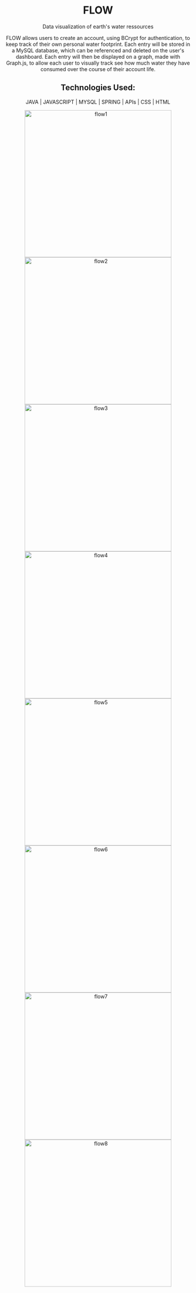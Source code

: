 <h1 align="center"> FLOW </h1>
<p align="center">Data visualization of earth's water ressources<p>
<p align="center">FLOW allows users to create an account, using BCrypt for authentication, to keep track of their own personal water footprint. Each entry will be stored in a MySQL database, which can be referenced and deleted on the user's dashboard. Each entry will then be displayed on a graph, made with Graph.js, to allow each user to visually track see how much water they have consumed over the course of their account life.<p>
<h2 align="center">Technologies Used:</h2>
<p align="center"> JAVA | JAVASCRIPT | MYSQL | SPRING | APIs | CSS | HTML </p>
<p align="center">
<img width="400" alt="flow1" src="https://user-images.githubusercontent.com/108160931/196275508-f2f99408-ec8c-45c6-9e77-3ae2d639f6fc.png">
<img width="400" alt="flow2" src="https://user-images.githubusercontent.com/108160931/196275515-2873ae49-8a2c-4b88-b23c-f56a49bc08a5.png">
<img width="400" alt="flow3" src="https://user-images.githubusercontent.com/108160931/196275535-599e4283-47db-44a1-b6a9-5111d7a502ab.png">
<img width="400" alt="flow4" src="https://user-images.githubusercontent.com/108160931/196275543-f4c43511-bc2d-484b-abc9-6d4860c59933.png">
<img width="400" alt="flow5" src="https://user-images.githubusercontent.com/108160931/196275550-538816e7-7782-49f1-bc2c-5308470f31c5.png">
<img width="400" alt="flow6" src="https://user-images.githubusercontent.com/108160931/196275555-acb17cac-7daf-4009-aa28-e39b93f97689.png">
<img width="400" alt="flow7" src="https://user-images.githubusercontent.com/108160931/196275561-f8ae5092-1775-45a0-bf4c-e6cd6919cef6.png">
<img width="400" alt="flow8" src="https://user-images.githubusercontent.com/108160931/196275568-02f90f14-3a21-427b-b7fb-dc1130fab247.png">
</p>
